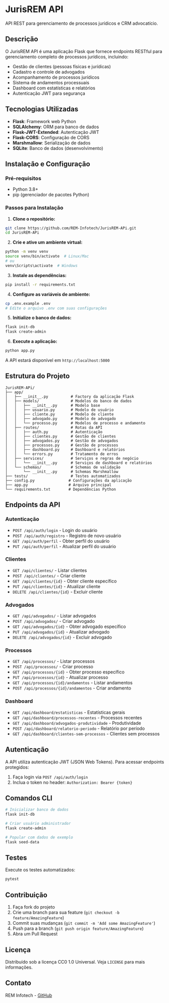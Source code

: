 # JurisREM API

API REST para gerenciamento de processos jurídicos e CRM advocatício.

## Descrição

O JurisREM API é uma aplicação Flask que fornece endpoints RESTful para gerenciamento completo de processos jurídicos, incluindo:

- Gestão de clientes (pessoas físicas e jurídicas)
- Cadastro e controle de advogados
- Acompanhamento de processos jurídicos
- Sistema de andamentos processuais
- Dashboard com estatísticas e relatórios
- Autenticação JWT para segurança

## Tecnologias Utilizadas

- **Flask**: Framework web Python
- **SQLAlchemy**: ORM para banco de dados
- **Flask-JWT-Extended**: Autenticação JWT
- **Flask-CORS**: Configuração de CORS
- **Marshmallow**: Serialização de dados
- **SQLite**: Banco de dados (desenvolvimento)

## Instalação e Configuração

### Pré-requisitos

- Python 3.8+
- pip (gerenciador de pacotes Python)

### Passos para Instalação

1. **Clone o repositório:**
```bash
git clone https://github.com/REM-Infotech/JurisREM-APi.git
cd JurisREM-APi
```

2. **Crie e ative um ambiente virtual:**
```bash
python -m venv venv
source venv/bin/activate  # Linux/Mac
# ou
venv\Scripts\activate  # Windows
```

3. **Instale as dependências:**
```bash
pip install -r requirements.txt
```

4. **Configure as variáveis de ambiente:**
```bash
cp .env.example .env
# Edite o arquivo .env com suas configurações
```

5. **Initialize o banco de dados:**
```bash
flask init-db
flask create-admin
```

6. **Execute a aplicação:**
```bash
python app.py
```

A API estará disponível em `http://localhost:5000`

## Estrutura do Projeto

```
JurisREM-APi/
├── app/
│   ├── __init__.py          # Factory da aplicação Flask
│   ├── models/              # Modelos do banco de dados
│   │   ├── __init__.py      # Modelo base
│   │   ├── usuario.py       # Modelo de usuário
│   │   ├── cliente.py       # Modelo de cliente
│   │   ├── advogado.py      # Modelo de advogado
│   │   └── processo.py      # Modelos de processo e andamento
│   ├── routes/              # Rotas da API
│   │   ├── auth.py          # Autenticação
│   │   ├── clientes.py      # Gestão de clientes
│   │   ├── advogados.py     # Gestão de advogados
│   │   ├── processos.py     # Gestão de processos
│   │   ├── dashboard.py     # Dashboard e relatórios
│   │   └── errors.py        # Tratamento de erros
│   ├── services/            # Serviços e regras de negócio
│   │   └── __init__.py      # Serviços de dashboard e relatórios
│   └── schemas/             # Schemas de validação
│       └── __init__.py      # Schemas Marshmallow
├── tests/                   # Testes automatizados
├── config.py               # Configurações da aplicação
├── app.py                  # Arquivo principal
└── requirements.txt        # Dependências Python
```

## Endpoints da API

### Autenticação
- `POST /api/auth/login` - Login do usuário
- `POST /api/auth/registro` - Registro de novo usuário
- `GET /api/auth/perfil` - Obter perfil do usuário
- `PUT /api/auth/perfil` - Atualizar perfil do usuário

### Clientes
- `GET /api/clientes/` - Listar clientes
- `POST /api/clientes/` - Criar cliente
- `GET /api/clientes/{id}` - Obter cliente específico
- `PUT /api/clientes/{id}` - Atualizar cliente
- `DELETE /api/clientes/{id}` - Excluir cliente

### Advogados
- `GET /api/advogados/` - Listar advogados
- `POST /api/advogados/` - Criar advogado
- `GET /api/advogados/{id}` - Obter advogado específico
- `PUT /api/advogados/{id}` - Atualizar advogado
- `DELETE /api/advogados/{id}` - Excluir advogado

### Processos
- `GET /api/processos/` - Listar processos
- `POST /api/processos/` - Criar processo
- `GET /api/processos/{id}` - Obter processo específico
- `PUT /api/processos/{id}` - Atualizar processo
- `GET /api/processos/{id}/andamentos` - Listar andamentos
- `POST /api/processos/{id}/andamentos` - Criar andamento

### Dashboard
- `GET /api/dashboard/estatisticas` - Estatísticas gerais
- `GET /api/dashboard/processos-recentes` - Processos recentes
- `GET /api/dashboard/advogados-produtividade` - Produtividade
- `POST /api/dashboard/relatorio-periodo` - Relatório por período
- `GET /api/dashboard/clientes-sem-processos` - Clientes sem processos

## Autenticação

A API utiliza autenticação JWT (JSON Web Tokens). Para acessar endpoints protegidos:

1. Faça login via `POST /api/auth/login`
2. Inclua o token no header: `Authorization: Bearer {token}`

## Comandos CLI

```bash
# Inicializar banco de dados
flask init-db

# Criar usuário administrador
flask create-admin

# Popular com dados de exemplo
flask seed-data
```

## Testes

Execute os testes automatizados:

```bash
pytest
```

## Contribuição

1. Faça fork do projeto
2. Crie uma branch para sua feature (`git checkout -b feature/AmazingFeature`)
3. Commit suas mudanças (`git commit -m 'Add some AmazingFeature'`)
4. Push para a branch (`git push origin feature/AmazingFeature`)
5. Abra um Pull Request

## Licença

Distribuído sob a licença CC0 1.0 Universal. Veja `LICENSE` para mais informações.

## Contato

REM Infotech - [GitHub](https://github.com/REM-Infotech)
